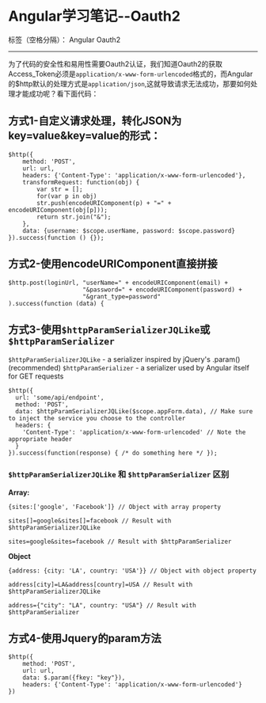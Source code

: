 ﻿# Angular学习笔记--Oauth2

标签（空格分隔）： Angular Oauth2

---

为了代码的安全性和易用性需要Oauth2认证，我们知道Oauth2的获取Access_Token必须是`application/x-www-form-urlencoded`格式的，而Angular的$http默认的处理方式是`application/json`,这就导致请求无法成功，那要如何处理才能成功呢？看下面代码：

## 方式1-自定义请求处理，转化JSON为key=value&key=value的形式：
```
$http({
    method: 'POST',
    url: url,
    headers: {'Content-Type': 'application/x-www-form-urlencoded'},
    transformRequest: function(obj) {
        var str = [];
        for(var p in obj)
        str.push(encodeURIComponent(p) + "=" + encodeURIComponent(obj[p]));
        return str.join("&");
    },
    data: {username: $scope.userName, password: $scope.password}
}).success(function () {});
```

## 方式2-使用encodeURIComponent直接拼接
```
$http.post(loginUrl, "userName=" + encodeURIComponent(email) +
                     "&password=" + encodeURIComponent(password) +
                     "&grant_type=password"
).success(function (data) {
```

## 方式3-使用`$httpParamSerializerJQLike`或`$httpParamSerializer`
`$httpParamSerializerJQLike` - a serializer inspired by jQuery's .param() (recommended)
`$httpParamSerializer` - a serializer used by Angular itself for GET requests
```
$http({
  url: 'some/api/endpoint',
  method: 'POST',
  data: $httpParamSerializerJQLike($scope.appForm.data), // Make sure to inject the service you choose to the controller
  headers: {
    'Content-Type': 'application/x-www-form-urlencoded' // Note the appropriate header
  }
}).success(function(response) { /* do something here */ });
```
### `$httpParamSerializerJQLike` 和 `$httpParamSerializer` 区别
**Array:**
```
{sites:['google', 'Facebook']} // Object with array property

sites[]=google&sites[]=facebook // Result with $httpParamSerializerJQLike

sites=google&sites=facebook // Result with $httpParamSerializer
```

**Object**
```
{address: {city: 'LA', country: 'USA'}} // Object with object property

address[city]=LA&address[country]=USA // Result with $httpParamSerializerJQLike

address={"city": "LA", country: "USA"} // Result with $httpParamSerializer
```

## 方式4-使用Jquery的param方法
```
$http({
    method: 'POST',
    url: url,
    data: $.param({fkey: "key"}),
    headers: {'Content-Type': 'application/x-www-form-urlencoded'}
})
```




